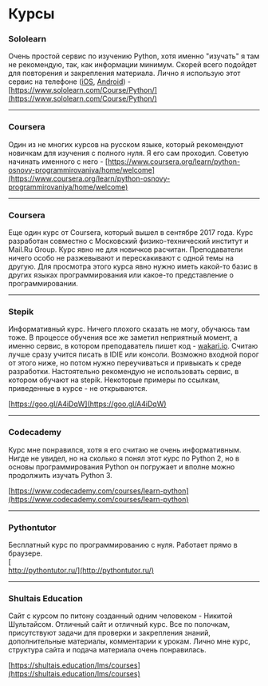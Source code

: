 # Курсы

### **Sololearn**

Очень простой сервис по изучению Python, хотя именно "изучать" я там не рекомендую, так, как информации минимум. Скорей всего подойдет для повторения и закрепления материала. Лично я использую этот сервис на телефоне \([iOS](https://itunes.apple.com/us/app/id953972812), [Android](https://play.google.com/store/apps/details?id=com.sololearn)\) - [https://www.sololearn.com/Course/Python/](https://www.sololearn.com/Course/Python/)

---

### **Coursera**

Один из не многих курсов на русском языке, который рекомендуют новичкам для изучения с полного нуля. Я его сам проходил. Советую начинать именного с него - [https://www.coursera.org/learn/python-osnovy-programmirovaniya/home/welcome](https://www.coursera.org/learn/python-osnovy-programmirovaniya/home/welcome)

---

### **Coursera**

Еще один курс от Coursera, который вышел в сентябре 2017 года. Курс разработан совместно с Московский физико-технический институт и  Mail.Ru Group. Курс явно не для новичков расчитан. Преподаватели ничего особо не разжевывают и перескакивают с одной темы на другую. Для просмотра этого курса явно нужно иметь какой-то базис в других языках программирования или какое-то представление о программировании.

---

### **Stepik**

Информативный курс. Ничего плохого сказать не могу, обучаюсь там тоже. В процессе обучения все же заметил неприятный момент, а именно сервис, в котором преподаватель пишет код - [wakari.io](/wakari.io). Считаю лучше сразу учится писать в IDIE или конcоли. Возможно входной порог от этого ниже, но потом нужно переучиваться и привыкать к среде разработки. Настоятельно рекомендую не использовать сервис, в котором обучают на stepik. Некоторые примеры по ссылкам, приведенные в курсе - не открываются.

[https://goo.gl/A4iDqW](https://goo.gl/A4iDqW)

---

### **Сodecademy**

Курс мне понравился, хотя я его считаю не очень информативным. Нигде не увидел, но на сколько я понял этот курс по Python 2, но в основы программирования Python он погружает и вполне можно продолжить изучать Python 3.

[https://www.codecademy.com/courses/learn-python](https://www.codecademy.com/courses/learn-python)

---

### Pythontutor

Бесплатный курс по программированию с нуля. Работает прямо в браузере.  
[  
http://pythontutor.ru/](http://pythontutor.ru/)

---

### Shultais Education

Сайт с курсом по питону созданный одним человеком - Никитой Шультайсом. Отличный сайт и отличный курс. Все по полочкам, присутствуют задачи для проверки и закрепления знаний, дополнительные материалы, комментарии к урокам. Лично мне курс, структура сайта и подача материала очень понравилась. 

[https://shultais.education/lms/courses](https://shultais.education/lms/courses)


